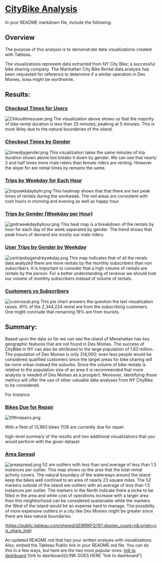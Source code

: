# [CityBike Analysis](https://public.tableau.com/shared/QDRRKFQ78?:display_count=n&:origin=viz_share_link)

In your README markdown file, include the following:

## Overview
The purpose of this analysis is to demonstrate data visualizations created with Tableau.

The visualizations represent data extracted from NY City Bike; a successful bike sharing company. The Manhattan City Bike Rental data analysis has been requested for reference to determine if a similar operation in Des Moines, Iowa might be worthwhile.



## Results:

### [Checkout Times for Users](https://public.tableau.com/shared/3SHCW28QH?:display_count=n&:origin=viz_share_link)
![Chkouttimesuser.png](./Resources/Chkouttimesuser.png)
The visualization above shows us that the majority of bike rental duration is less than 25 minutes; peaking at 5 minutes. This is most likley due to the natural boundaries of the island.



### [Checkout Times by Gender](https://public.tableau.com/shared/SXWK273FS?:display_count=n&:origin=viz_share_link)
![timesbygender.png](./Resources/timesbygender.png)
This visualization takes the same minutes of trip duration shown above but breaks it down by gender. We can see that nearly 3 and half times more male riders than female riders are renting. However the slope for are rental times by remains the same.


### [Trips by Weekday for Each Hour](https://public.tableau.com/shared/D7RD7Q9TC?:display_count=n&:origin=viz_share_link)
![tripswkkdaybyhr.png](./Resources/tripswkkdaybyhr.png)
This heatmap shows that that there are two peak times of rentals during the workweek. The red areas are consistent with rush hours in morning and evening as well as happy hour. 

### [Trips by Gender (Weekday per Hour)](https://public.tableau.com/shared/RF3TQ6GT7?:display_count=n&:origin=viz_share_link)
![gndrweekdaybyhour.png](./Resources/gndrweekdaybyhour.png)
This heat map is a breakdown of the rentals by hour for each day of the week separated by gender. The trend shows that peak hours of demand are mostly our male riders.

### [User Trips by Gender by Weekday](https://public.tableau.com/shared/RP48RCSFJ?:display_count=n&:origin=viz_share_link)
![usrtripsbygendrbywkday.png](./Resources/usrtripsbygendrbywkday.png)
This map indicates that of all the renals data analyzed there are more rentals by the monthly subscribers than non subscribers. It is important to consider that a high volume of rentals are rentals by the person. For a better understanding of revenue we should look our volume of monthly subscribers instead of volume of rentals.   


### [Customers vs Subscribers](https://public.tableau.com/views/CityBike_16367531669280/CityBikeStory?:language=en-US&publish=yes&:display_count=n&:origin=viz_share_link)
![custvssub.png](./Resources/custvssub.png)
This pie chart answers the question the last visualization raises. 81% of the 2,344,224 rental are from the subscribing customers. One might conclude that remaining 19% are from tourists.  


## Summary:

Based upon the data so far we can see the island of Manahattan has key geographic features that are not found in Des Moines. The success of CityBike in NY can also be attributed to the large population of 1.63 million. The population of Des Moines is only 214,000; even less people would be considered qualified customers since the target areas for bike sharing will be more urban instead the suburbs. Since the volume of bike rentals is relative to the population size of  an area it is recommended that more analysis is needed of Des Moines as a prospect. Moreover, identifying those metrics will offer the use of other valuable data analyses from NY CityBike to be considered. 


For Instance

### [Bikes Due for Repair](https://public.tableau.com/shared/73WNZHGHW?:display_count=n&:origin=viz_share_link)
![fifthrepairs.png](./Resources/fifthrepairs.png)

With a fleet of 13,983 bikes 1138 are currently due for repair. 




high-level summary of the results and two additional visualizations that you would perform with the given dataset.

### [Area Spread](https://public.tableau.com/shared/MXX2R3BJ8?:display_count=n&:origin=viz_share_link)
![areaspread.png](./Resources/areaspread.png)
52 are outliers with less than and average of less than 1.5 instances per outlier.
This map shows us the area that the total rental activity covers. The natural boundary of the waterways around the island keep the bikes well confined to an area of nearly 23 square miles. The 52 markers outside of the island are outliers with an average of less than 1.5 instances per outlier. The markers to the North indicate there a niche to be filled in the area and while cost of operations increase with a larger area then this neighborhood can be considered sustainable while the markers the West of the island would be an expense hard to manage. The possibilty of more expensive outliers in a city like Des Moines might be greater since there are less natural boundaries.





(https://public.tableau.com/shared/QDRRKFQ78?:display_count=n&:origin=viz_share_link)


An updated README.md that has your written analysis with visualizations. Also, embed the Tableau Public link in your README.md file. You can do this in a few ways, but here are the two most popular ones:
[link to dashboard](https://public.tableau.com/shared/QDRRKFQ78?:display_count=n&:origin=viz_share_link)
[link to dashboard](LINK GOES HERE "link to dashboard")
